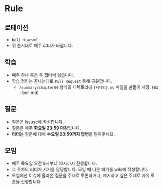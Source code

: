 # Rule

## 로테이션

- `bell` -> `adwel`
- 위 순서대로 매주 리더가 바뀝니다.

## 학습

- 매주 하나 혹은 두 챕터씩 읽습니다.
- 학습 정리는 끝나는대로 `Pull Request` 통해 공유합니다.
  - `/summary/chapter00` 형식의 디렉토리에 `{닉네임}.md` 파일을 만들어 저장. (ex - bell.md)

## 질문

- 질문은 Issuse에 작성합니다.
- 질문은 매주 **화요일 23:59 마감**입니다.
- **리더는** 질문에 대해 **수요일 23:59까지 답변**을 달아주세요.

## 모임

- 매주 목요일 오전 9시부터 10시까지 진행합니다.
- 그 주차의 리더가 서기를 담당합니다. 모임 때 나온 얘기를 wiki에 작성합니다.
- 모임에선 이슈에 올라온 질문을 주제로 토론하거나, 얘기하고 싶은 주제로 자유 토론을 진행합니다.
